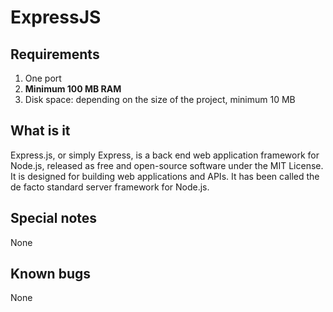 # ExpressJS
## Requirements
1. One port
1. __Minimum 100 MB RAM__
1. Disk space: depending on the size of the project, minimum 10 MB

## What is it
Express.js, or simply Express, is a back end web application framework for Node.js, released as free and open-source software under the MIT License. It is designed for building web applications and APIs. It has been called the de facto standard server framework for Node.js.  

## Special notes
None

## Known bugs
None

